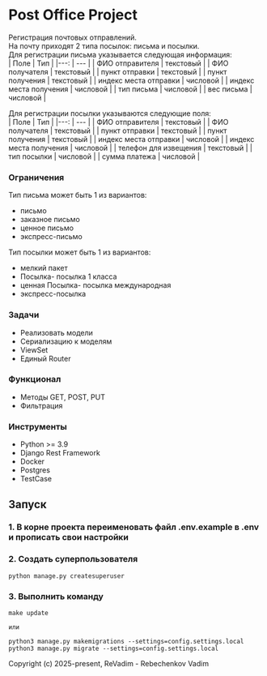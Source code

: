 # Post Office Project

Регистрация почтовых отправлений.    
На почту приходят 2 типа посылок: письма и посылки.    
Для регистрации письма указывается следующая информация:    
| Поле | Тип |
|---: | --- |
| ФИО отправителя | текстовый |
| ФИО получателя | текстовый |
| пункт отправки | текстовый |
| пункт получения | текстовый |
| индекс места отправки | числовой |
| индекс места получения | числовой |
| тип письма | числовой |
| вес письма | числовой |
    
Для регистрации посылки указываются следующие поля:    
| Поле | Тип |
|---: | --- |
| ФИО отправителя | текстовый |
| ФИО получателя | текстовый |
| пункт отправки | текстовый |
| пункт получения | текстовый |
| индекс места отправки | числовой |
| индекс места получения | числовой |
| телефон для извещения | текстовый |
| тип посылки | числовой |
| сумма платежа | числовой |


### Ограничения    

Тип письма может быть 1 из вариантов:    
- письмо    
- заказное письмо
- ценное письмо
- экспресс-письмо    

Тип посылки может быть 1 из вариантов:    
- мелкий пакет
- Посылка- посылка 1 класса
- ценная Посылка- посылка международная
- экспресс-посылка    

### Задачи

- Реализовать модели
- Сериализацию к моделям
- ViewSet
- Единый Router

### Функционал

- Методы GET, POST, PUT
- Фильтрация

### Инструменты

- Python >= 3.9
- Django Rest Framework
- Docker
- Postgres
- TestCase

## Запуск    

### 1. В корне проекта переименовать файл .env.example в .env и прописать свои настройки    

### 2. Создать суперпользователя   

    python manage.py createsuperuser

### 3. Выполнить команду    

    make update    

    или    
    
    python3 manage.py makemigrations --settings=config.settings.local    
    python3 manage.py migrate --settings=config.settings.local    

Copyright (c) 2025-present, ReVadim - Rebechenkov Vadim    

